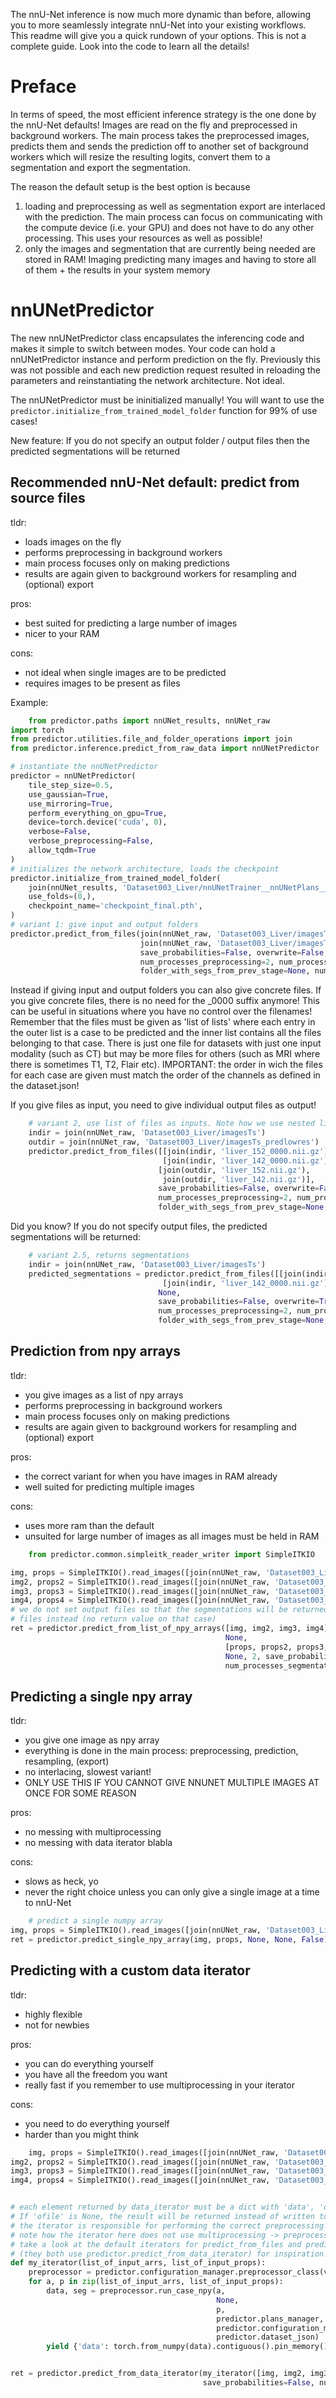 The nnU-Net inference is now much more dynamic than before, allowing you to more seamlessly integrate nnU-Net into
your existing workflows.
This readme will give you a quick rundown of your options. This is not a complete guide. Look into the code to learn
all the details!

# Preface

In terms of speed, the most efficient inference strategy is the one done by the nnU-Net defaults! Images are read on
the fly and preprocessed in background workers. The main process takes the preprocessed images, predicts them and
sends the prediction off to another set of background workers which will resize the resulting logits, convert
them to a segmentation and export the segmentation.

The reason the default setup is the best option is because

1) loading and preprocessing as well as segmentation export are interlaced with the prediction. The main process can
   focus on communicating with the compute device (i.e. your GPU) and does not have to do any other processing.
   This uses your resources as well as possible!
2) only the images and segmentation that are currently being needed are stored in RAM! Imaging predicting many images
   and having to store all of them + the results in your system memory

# nnUNetPredictor

The new nnUNetPredictor class encapsulates the inferencing code and makes it simple to switch between modes. Your
code can hold a nnUNetPredictor instance and perform prediction on the fly. Previously this was not possible and each
new prediction request resulted in reloading the parameters and reinstantiating the network architecture. Not ideal.

The nnUNetPredictor must be ininitialized manually! You will want to use the
`predictor.initialize_from_trained_model_folder` function for 99% of use cases!

New feature: If you do not specify an output folder / output files then the predicted segmentations will be
returned

## Recommended nnU-Net default: predict from source files

tldr:

- loads images on the fly
- performs preprocessing in background workers
- main process focuses only on making predictions
- results are again given to background workers for resampling and (optional) export

pros:

- best suited for predicting a large number of images
- nicer to your RAM

cons:

- not ideal when single images are to be predicted
- requires images to be present as files

Example:

```python
    from predictor.paths import nnUNet_results, nnUNet_raw
import torch
from predictor.utilities.file_and_folder_operations import join
from predictor.inference.predict_from_raw_data import nnUNetPredictor

# instantiate the nnUNetPredictor
predictor = nnUNetPredictor(
    tile_step_size=0.5,
    use_gaussian=True,
    use_mirroring=True,
    perform_everything_on_gpu=True,
    device=torch.device('cuda', 0),
    verbose=False,
    verbose_preprocessing=False,
    allow_tqdm=True
)
# initializes the network architecture, loads the checkpoint
predictor.initialize_from_trained_model_folder(
    join(nnUNet_results, 'Dataset003_Liver/nnUNetTrainer__nnUNetPlans__3d_lowres'),
    use_folds=(0,),
    checkpoint_name='checkpoint_final.pth',
)
# variant 1: give input and output folders
predictor.predict_from_files(join(nnUNet_raw, 'Dataset003_Liver/imagesTs'),
                             join(nnUNet_raw, 'Dataset003_Liver/imagesTs_predlowres'),
                             save_probabilities=False, overwrite=False,
                             num_processes_preprocessing=2, num_processes_segmentation_export=2,
                             folder_with_segs_from_prev_stage=None, num_parts=1, part_id=0)
```

Instead if giving input and output folders you can also give concrete files. If you give concrete files, there is no
need for the _0000 suffix anymore! This can be useful in situations where you have no control over the filenames!
Remember that the files must be given as 'list of lists' where each entry in the outer list is a case to be predicted
and the inner list contains all the files belonging to that case. There is just one file for datasets with just one
input modality (such as CT) but may be more files for others (such as MRI where there is sometimes T1, T2, Flair etc).
IMPORTANT: the order in wich the files for each case are given must match the order of the channels as defined in the
dataset.json!

If you give files as input, you need to give individual output files as output!

```python
    # variant 2, use list of files as inputs. Note how we use nested lists!!!
    indir = join(nnUNet_raw, 'Dataset003_Liver/imagesTs')
    outdir = join(nnUNet_raw, 'Dataset003_Liver/imagesTs_predlowres')
    predictor.predict_from_files([[join(indir, 'liver_152_0000.nii.gz')], 
                                  [join(indir, 'liver_142_0000.nii.gz')]],
                                 [join(outdir, 'liver_152.nii.gz'),
                                  join(outdir, 'liver_142.nii.gz')],
                                 save_probabilities=False, overwrite=False,
                                 num_processes_preprocessing=2, num_processes_segmentation_export=2,
                                 folder_with_segs_from_prev_stage=None, num_parts=1, part_id=0)
```

Did you know? If you do not specify output files, the predicted segmentations will be returned:

```python
    # variant 2.5, returns segmentations
    indir = join(nnUNet_raw, 'Dataset003_Liver/imagesTs')
    predicted_segmentations = predictor.predict_from_files([[join(indir, 'liver_152_0000.nii.gz')],
                                  [join(indir, 'liver_142_0000.nii.gz')]],
                                 None,
                                 save_probabilities=False, overwrite=True,
                                 num_processes_preprocessing=2, num_processes_segmentation_export=2,
                                 folder_with_segs_from_prev_stage=None, num_parts=1, part_id=0)
```

## Prediction from npy arrays

tldr:

- you give images as a list of npy arrays
- performs preprocessing in background workers
- main process focuses only on making predictions
- results are again given to background workers for resampling and (optional) export

pros:

- the correct variant for when you have images in RAM already
- well suited for predicting multiple images

cons:

- uses more ram than the default
- unsuited for large number of images as all images must be held in RAM

```python
    from predictor.common.simpleitk_reader_writer import SimpleITKIO

img, props = SimpleITKIO().read_images([join(nnUNet_raw, 'Dataset003_Liver/imagesTs/liver_147_0000.nii.gz')])
img2, props2 = SimpleITKIO().read_images([join(nnUNet_raw, 'Dataset003_Liver/imagesTs/liver_146_0000.nii.gz')])
img3, props3 = SimpleITKIO().read_images([join(nnUNet_raw, 'Dataset003_Liver/imagesTs/liver_145_0000.nii.gz')])
img4, props4 = SimpleITKIO().read_images([join(nnUNet_raw, 'Dataset003_Liver/imagesTs/liver_144_0000.nii.gz')])
# we do not set output files so that the segmentations will be returned. You can of course also specify output
# files instead (no return value on that case)
ret = predictor.predict_from_list_of_npy_arrays([img, img2, img3, img4],
                                                None,
                                                [props, props2, props3, props4],
                                                None, 2, save_probabilities=False,
                                                num_processes_segmentation_export=2)
```

## Predicting a single npy array

tldr:

- you give one image as npy array
- everything is done in the main process: preprocessing, prediction, resampling, (export)
- no interlacing, slowest variant!
- ONLY USE THIS IF YOU CANNOT GIVE NNUNET MULTIPLE IMAGES AT ONCE FOR SOME REASON

pros:

- no messing with multiprocessing
- no messing with data iterator blabla

cons:

- slows as heck, yo
- never the right choice unless you can only give a single image at a time to nnU-Net

```python
    # predict a single numpy array
img, props = SimpleITKIO().read_images([join(nnUNet_raw, 'Dataset003_Liver/imagesTr/liver_63_0000.nii.gz')])
ret = predictor.predict_single_npy_array(img, props, None, None, False)
```

## Predicting with a custom data iterator

tldr:

- highly flexible
- not for newbies

pros:

- you can do everything yourself
- you have all the freedom you want
- really fast if you remember to use multiprocessing in your iterator

cons:

- you need to do everything yourself
- harder than you might think

```python
    img, props = SimpleITKIO().read_images([join(nnUNet_raw, 'Dataset003_Liver/imagesTs/liver_147_0000.nii.gz')])
img2, props2 = SimpleITKIO().read_images([join(nnUNet_raw, 'Dataset003_Liver/imagesTs/liver_146_0000.nii.gz')])
img3, props3 = SimpleITKIO().read_images([join(nnUNet_raw, 'Dataset003_Liver/imagesTs/liver_145_0000.nii.gz')])
img4, props4 = SimpleITKIO().read_images([join(nnUNet_raw, 'Dataset003_Liver/imagesTs/liver_144_0000.nii.gz')])


# each element returned by data_iterator must be a dict with 'data', 'ofile' and 'data_properites' keys!
# If 'ofile' is None, the result will be returned instead of written to a file
# the iterator is responsible for performing the correct preprocessing!
# note how the iterator here does not use multiprocessing -> preprocessing will be done in the main thread!
# take a look at the default iterators for predict_from_files and predict_from_list_of_npy_arrays
# (they both use predictor.predict_from_data_iterator) for inspiration!
def my_iterator(list_of_input_arrs, list_of_input_props):
    preprocessor = predictor.configuration_manager.preprocessor_class(verbose=predictor.verbose)
    for a, p in zip(list_of_input_arrs, list_of_input_props):
        data, seg = preprocessor.run_case_npy(a,
                                              None,
                                              p,
                                              predictor.plans_manager,
                                              predictor.configuration_manager,
                                              predictor.dataset_json)
        yield {'data': torch.from_numpy(data).contiguous().pin_memory(), 'data_properites': p, 'ofile': None}


ret = predictor.predict_from_data_iterator(my_iterator([img, img2, img3, img4], [props, props2, props3, props4]),
                                           save_probabilities=False, num_processes_segmentation_export=3)
```